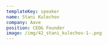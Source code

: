 ```yaml
---
templateKey: speaker
name: Stani Kulechov
company: Aave
position: CEO& Founder
image: /img/42_stani_kulechov-1-.png
---
```


